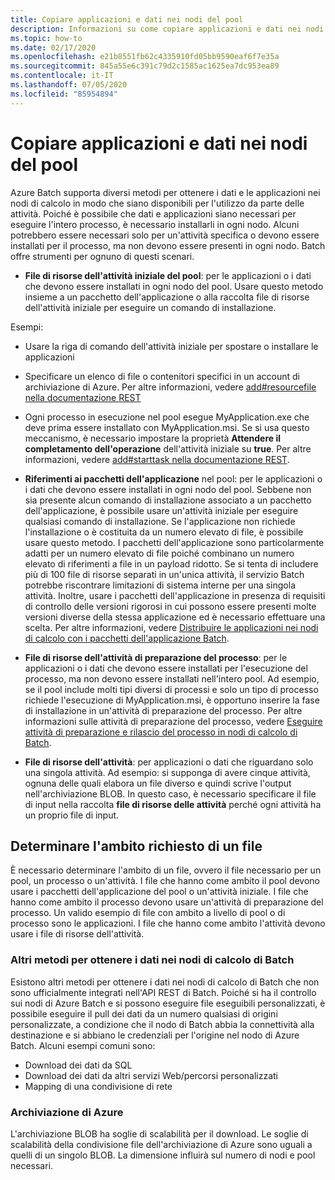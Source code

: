 ```yaml
---
title: Copiare applicazioni e dati nei nodi del pool
description: Informazioni su come copiare applicazioni e dati nei nodi del pool.
ms.topic: how-to
ms.date: 02/17/2020
ms.openlocfilehash: e21b8551fb62c4335910fd05bb9590eaf6f7e35a
ms.sourcegitcommit: 845a55e6c391c79d2c1585ac1625ea7dc953ea89
ms.contentlocale: it-IT
ms.lasthandoff: 07/05/2020
ms.locfileid: "85954894"
---
```

# <a name="copy-applications-and-data-to-pool-nodes"></a>Copiare applicazioni e dati nei nodi del pool

Azure Batch supporta diversi metodi per ottenere i dati e le applicazioni nei nodi di calcolo in modo che siano disponibili per l'utilizzo da parte delle attività. Poiché è possibile che dati e applicazioni siano necessari per eseguire l'intero processo, è necessario installarli in ogni nodo. Alcuni potrebbero essere necessari solo per un'attività specifica o devono essere installati per il processo, ma non devono essere presenti in ogni nodo. Batch offre strumenti per ognuno di questi scenari.

- **File di risorse dell'attività iniziale del pool**: per le applicazioni o i dati che devono essere installati in ogni nodo del pool. Usare questo metodo insieme a un pacchetto dell'applicazione o alla raccolta file di risorse dell'attività iniziale per eseguire un comando di installazione.  

Esempi: 
- Usare la riga di comando dell'attività iniziale per spostare o installare le applicazioni

- Specificare un elenco di file o contenitori specifici in un account di archiviazione di Azure. Per altre informazioni, vedere [add#resourcefile nella documentazione REST](/rest/api/batchservice/pool/add#resourcefile)

- Ogni processo in esecuzione nel pool esegue MyApplication.exe che deve prima essere installato con MyApplication.msi. Se si usa questo meccanismo, è necessario impostare la proprietà **Attendere il completamento dell'operazione** dell'attività iniziale su **true**. Per altre informazioni, vedere [add#starttask nella documentazione REST](/rest/api/batchservice/pool/add#starttask).

- **Riferimenti ai pacchetti dell'applicazione** nel pool: per le applicazioni o i dati che devono essere installati in ogni nodo del pool. Sebbene non sia presente alcun comando di installazione associato a un pacchetto dell'applicazione, è possibile usare un'attività iniziale per eseguire qualsiasi comando di installazione. Se l'applicazione non richiede l'installazione o è costituita da un numero elevato di file, è possibile usare questo metodo. I pacchetti dell'applicazione sono particolarmente adatti per un numero elevato di file poiché combinano un numero elevato di riferimenti a file in un payload ridotto. Se si tenta di includere più di 100 file di risorse separati in un'unica attività, il servizio Batch potrebbe riscontrare limitazioni di sistema interne per una singola attività. Inoltre, usare i pacchetti dell'applicazione in presenza di requisiti di controllo delle versioni rigorosi in cui possono essere presenti molte versioni diverse della stessa applicazione ed è necessario effettuare una scelta. Per altre informazioni, vedere [Distribuire le applicazioni nei nodi di calcolo con i pacchetti dell'applicazione Batch](./batch-application-packages.md).

- **File di risorse dell'attività di preparazione del processo**: per le applicazioni o i dati che devono essere installati per l'esecuzione del processo, ma non devono essere installati nell'intero pool. Ad esempio, se il pool include molti tipi diversi di processi e solo un tipo di processo richiede l'esecuzione di MyApplication.msi, è opportuno inserire la fase di installazione in un'attività di preparazione del processo. Per altre informazioni sulle attività di preparazione del processo, vedere [Eseguire attività di preparazione e rilascio del processo in nodi di calcolo di Batch](./batch-job-prep-release.md).

- **File di risorse dell'attività**: per applicazioni o dati che riguardano solo una singola attività. Ad esempio: si supponga di avere cinque attività, ognuna delle quali elabora un file diverso e quindi scrive l'output nell'archiviazione BLOB.  In questo caso, è necessario specificare il file di input nella raccolta **file di risorse delle attività** perché ogni attività ha un proprio file di input.

## <a name="determine-the-scope-required-of-a-file"></a>Determinare l'ambito richiesto di un file

È necessario determinare l'ambito di un file, ovvero il file necessario per un pool, un processo o un'attività. I file che hanno come ambito il pool devono usare i pacchetti dell'applicazione del pool o un'attività iniziale. I file che hanno come ambito il processo devono usare un'attività di preparazione del processo. Un valido esempio di file con ambito a livello di pool o di processo sono le applicazioni. I file che hanno come ambito l'attività devono usare i file di risorse dell'attività.

### <a name="other-ways-to-get-data-onto-batch-compute-nodes"></a>Altri metodi per ottenere i dati nei nodi di calcolo di Batch

Esistono altri metodi per ottenere i dati nei nodi di calcolo di Batch che non sono ufficialmente integrati nell'API REST di Batch. Poiché si ha il controllo sui nodi di Azure Batch e si possono eseguire file eseguibili personalizzati, è possibile eseguire il pull dei dati da un numero qualsiasi di origini personalizzate, a condizione che il nodo di Batch abbia la connettività alla destinazione e si abbiano le credenziali per l'origine nel nodo di Azure Batch. Alcuni esempi comuni sono:

- Download dei dati da SQL
- Download dei dati da altri servizi Web/percorsi personalizzati
- Mapping di una condivisione di rete

### <a name="azure-storage"></a>Archiviazione di Azure

L'archiviazione BLOB ha soglie di scalabilità per il download. Le soglie di scalabilità della condivisione file dell'archiviazione di Azure sono uguali a quelli di un singolo BLOB. La dimensione influirà sul numero di nodi e pool necessari.

